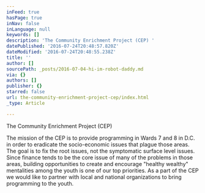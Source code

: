 ```yaml
---
inFeed: true
hasPage: true
inNav: false
inLanguage: null
keywords: []
description: 'The Community Enrichment Project (CEP) '
datePublished: '2016-07-24T20:48:57.820Z'
dateModified: '2016-07-24T20:48:55.238Z'
title: ''
author: []
sourcePath: _posts/2016-07-04-hi-im-robot-daddy.md
via: {}
authors: []
publisher: {}
starred: false
url: the-community-enrichment-project-cep/index.html
_type: Article

---
```

The Community Enrichment Project (CEP) 

The mission of the CEP is to provide programming in Wards 7 and 8 in D.C. in order to eradicate the socio-economic issues that plague those areas. The goal is to fix the root issues, not the symptomatic surface level issues. Since finance tends to be the core issue of many of the problems in those areas, building opportunities to create and encourage "healthy wealthy" mentalities among the youth is one of our top priorities. As a part of the CEP we would like to partner with local and national organizations to bring programming to the youth.